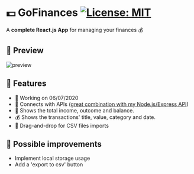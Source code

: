 # :dollar: GoFinances [![License: MIT](https://img.shields.io/badge/License-MIT-yellow.svg)](https://opensource.org/licenses/MIT)
A **complete React.js App** for managing your finances :moneybag:

## :mag_right: Preview
![preview](https://github.com/GermainPereira/GoFinances/blob/master/preview-2020-07-06%2007-28.gif?raw=true)


## :star2: Features 
* :calendar:	Working on 06/07/2020
* :robot: Connects with APIs ([great combination with my Node.js/Express API](https://github.com/GermainPereira/DB-API-for-Financial-Transactions))
* :bookmark_tabs: Shows the total income, outcome and balance.
* :moneybag: Shows the transactions' title, value, category and date.
* :floppy_disk: Drag-and-drop for CSV files imports

## :pencil: Possible improvements
* Implement local storage usage
* Add a 'export to csv' button 
